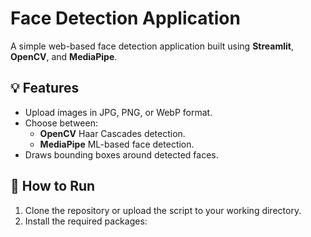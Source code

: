 # Face Detection Application

A simple web-based face detection application built using **Streamlit**, **OpenCV**, and **MediaPipe**.

## 💡 Features

- Upload images in JPG, PNG, or WebP format.
- Choose between:
  - **OpenCV** Haar Cascades detection.
  - **MediaPipe** ML-based face detection.
- Draws bounding boxes around detected faces.

## 🚀 How to Run

1. Clone the repository or upload the script to your working directory.
2. Install the required packages:


